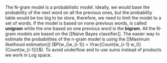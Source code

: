 The N-gram model is a probabilistic model. Ideally, we would base the probability of the next word on all the previous ones, but the probability table would be too big to be store, therefore, we need to limit the model to a set of words. If the model is based on none previous words, is called __unigram__ while the one based on one previous word is the __bigram__. All the N-gram models are based on the [[Naive Bayes classifier]].
The easier way to estimate the probabilities of the n-gram model is using the [[Maximum likelihood estimation]] ($P(w_i|w_{i-1}) = \frac{Count(w_{i-1} w_I)}{Count(w_{i-1})}$). To avoid underflow and to use sums instead of products we work in Log space.